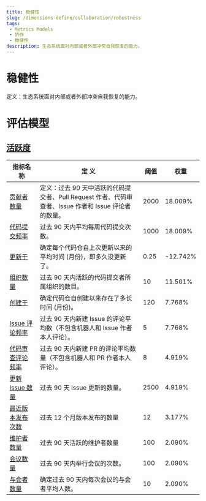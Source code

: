 ```yaml
---
title: 稳健性
slug: /dimensions-define/collaboration/robustness
tags:
 - Metrics Models
 - 协作
 - 稳健性
description: 生态系统面对内部或者外部冲突自我恢复的能力。
---
```


# 稳健性

定义：生态系统面对内部或者外部冲突自我恢复的能力。

# 评估模型

## [活跃度](./activity.md#activity)

| 指标名称 | 定 义 | 阈值 | 权重 |
| --- | --- | --- | --- |
| [贡献者数量](./activity.md#贡献者数量) | 定义：过去 90 天中活跃的代码提交者、Pull Request 作者、代码审查者、Issue 作者和 Issue 评论者的数量。 | 2000 | 18.009% |
| [代码提交频率](./activity.md#代码提交频率) | 过去 90 天内平均每周代码提交次数。 | 1000 | 18.009% |
| [更新于](./activity.md#更新于) | 确定每个代码仓自上次更新以来的平均时间 (月份)，即多久没更新了。 | 0.25 | -12.742% |
| [组织数量](./activity.md#组织数量) | 过去 90 天内活跃的代码提交者所属组织的数目。| 10 | 11.501% |
| [创建于](./activity.md#创建于) | 确定代码仓自创建以来存在了多长时间 (月份)。 | 120 | 7.768% |
| [Issue 评论频率](./activity.md#Issue-评论频率) | 过去 90 天内新建 Issue 的评论平均数（不包含机器人和 Issue 作者本人评论）。 | 5 | 7.768% |
| [代码审查评论频率](./activity.md#代码审查评论频率) | 过去 90 天内新建 PR 的评论平均数量（不包含机器人和 PR 作者本人评论）。 | 8 | 4.919% |
| [更新 Issue 数量](./activity.md#更新-issue-数量) | 过去 90 天 Issue 更新的数量。 | 2500 | 4.919% |
| [最近版本发布次数](./activity.md#最近版本发布次数) | 过去 12 个月版本发布的数量 | 12 | 3.177% |
| [维护者数量](./activity.md#维护者数量) | 过去 90 天活跃的维护者数量 | 100 | 2.090% |
| [会议数量](./activity.md#会议数量) | 过去 90 天内举行会议的次数。 | 100 | 2.090% |
| [与会者数量](./activity.md#与会者数量) | 确定过去 90 天内每次会议的与会者平均人数。 | 10 | 2.090% |

